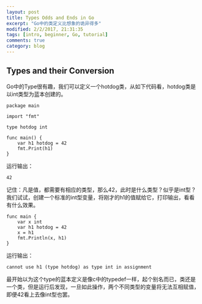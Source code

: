 ```yaml
---
layout: post
title: Types Odds and Ends in Go
excerpt: "Go中的类定义比想象的诡异得多"
modified: 2/2/2017, 21:31:35
tags: [intro, beginner, Go, tutorial]
comments: true
category: blog
---
```


## Types and their Conversion
Go中的Type很有趣，我们可以定义一个hotdog类，从如下代码看，hotdog类是以int类型为蓝本创建的。

```
package main

import "fmt"

type hotdog int

func main() {
	var h1 hotdog = 42
    fmt.Print(h1)
}
```
运行输出：
```
42
```
记住：凡是值，都需要有相应的类型，那么42，此时是什么类型？似乎是int型？
我们试试，创建一个标准的int型变量，将刚才的h1的值赋给它，打印输出，看看有什么效果。
```
func main {
	var x int
    var h1 hotdog = 42
    x = h1
    fmt.Println(x, h1)
}
```
运行输出：
```
cannot use h1 (type hotdog) as type int in assignment
```
最开始以为这个type的蓝本定义是像c中的typedef一样，起个别名而已，类还是一个类，但是运行后发现，一旦如此操作，两个不同类型的变量将无法互相赋值，即便42看上去像int型也罢。

